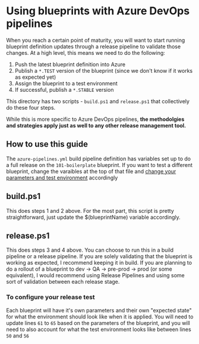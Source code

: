 # Using blueprints with Azure DevOps pipelines

When you reach a certain point of maturity, you will want to start running blueprint definition updates through a release pipeline to validate those changes. At a high level, this means we need to do the following:

1. Push the latest blueprint definition into Azure
2. Publish a `*.TEST` version of the blueprint (since we don't know if it works as expected yet)
3. Assign the blueprint to a test environment
4. If successful, publish a `*.STABLE` version

This directory has two scripts - `build.ps1` and `release.ps1` that collectively do these four steps.

While this is more specific to Azure DevOps pipelines, **the methodolgies and strategies apply just as well to any other release management tool.**

## How to use this guide
The `azure-pipelines.yml` build pipeline definition has variables set up to do a full release on the `101-boilerplate` blueprint. If you want to test a different blueprint, change the varaibles at the top of that file and [change your parameters and test environment](#to-configure-your-release-test) accordingly

## build.ps1
This does steps 1 and 2 above. For the most part, this script is pretty straightforward, just update the $(blueprintName) variable accordingly.

## release.ps1
This does steps 3 and 4 above. You can choose to run this in a build pipeline or a release pipeline. If you are solely validating that the blueprint is working as expected, I recommend keeping it in build. If you are planning to do a rollout of a blueprint to dev -> QA -> pre-prod -> prod (or some equivalent), I would recommend using Release Pipelines and using some sort of validation between each release stage.

### To configure your release test ###
Each blueprint will have it's own parameters and their own "expected state" for what the environment should look like when it is applied. You will need to update lines `61` to `65` based on the parameters of the blueprint, and you will need to also account for what the test environment looks like between lines `50` and `56`

